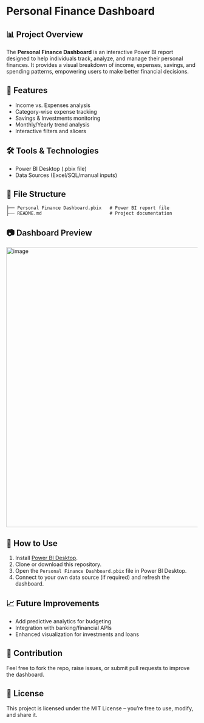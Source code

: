 # Personal Finance Dashboard

## 📊 Project Overview
The **Personal Finance Dashboard** is an interactive Power BI report designed to help individuals track, analyze, and manage their personal finances. It provides a visual breakdown of income, expenses, savings, and spending patterns, empowering users to make better financial decisions.

## 🚀 Features
- Income vs. Expenses analysis
- Category-wise expense tracking
- Savings & Investments monitoring
- Monthly/Yearly trend analysis
- Interactive filters and slicers

## 🛠️ Tools & Technologies
- Power BI Desktop (.pbix file)
- Data Sources (Excel/SQL/manual inputs)

## 📂 File Structure
```
├── Personal Finance Dashboard.pbix   # Power BI report file
├── README.md                         # Project documentation
```

## 📷 Dashboard Preview


<img width="1302" height="737" alt="image" src="https://github.com/user-attachments/assets/5bd5c040-a392-49bb-ad67-6b54d5371e64" />

## 📌 How to Use
1. Install [Power BI Desktop](https://powerbi.microsoft.com/desktop/).
2. Clone or download this repository.
3. Open the `Personal Finance Dashboard.pbix` file in Power BI Desktop.
4. Connect to your own data source (if required) and refresh the dashboard.

## 📈 Future Improvements
- Add predictive analytics for budgeting
- Integration with banking/financial APIs
- Enhanced visualization for investments and loans

## 🤝 Contribution
Feel free to fork the repo, raise issues, or submit pull requests to improve the dashboard.

## 📜 License
This project is licensed under the MIT License – you’re free to use, modify, and share it.
